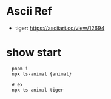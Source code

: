 # Ascii Ref
- tiger: https://asciiart.cc/view/12694

# show start
```shell
  pnpm i
  npx ts-animal {animal}
  
  # ex
  npx ts-animal tiger
```
